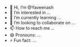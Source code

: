 - 👋 Hi, I’m @Yaveenash
- 👀 I’m interested in ...
- 🌱 I’m currently learning ...
- 💞️ I’m looking to collaborate on ...
- 📫 How to reach me ...
- 😄 Pronouns: ...
- ⚡ Fun fact: ...

<!---
Yaveenash/Yaveenash is a ✨ special ✨ repository because its `README.md` (this file) appears on your GitHub profile.
You can click the Preview link to take a look at your changes.
--->
